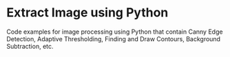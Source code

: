 # Extract Image using Python
Code examples for image processing using Python that contain Canny Edge Detection, Adaptive Thresholding, Finding and Draw Contours, Background Subtraction, etc.
